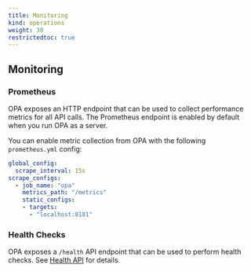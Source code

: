 ```yaml
---
title: Monitoring
kind: operations
weight: 30
restrictedtoc: true
---
```


## Monitoring

### Prometheus

OPA exposes an HTTP endpoint that can be used to collect performance metrics
for all API calls. The Prometheus endpoint is enabled by default when you run
OPA as a server.

You can enable metric collection from OPA with the following `prometheus.yml` config:

```yaml
global_config:
  scrape_interval: 15s
scrape_configs:
  - job_name: "opa"
    metrics_path: "/metrics"
    static_configs:
    - targets:
      - "localhost:8181"
```

### Health Checks

OPA exposes a `/health` API endpoint that can be used to perform health checks.
See [Health API](../rest-api#health-api) for details.
